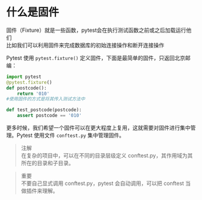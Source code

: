 # 什么是固件
固件（Fixture）就是一些函数，pytest会在执行测试函数之前或之后加载运行他们  
比如我们可以利用固件来完成数据库的初始连接操作和断开连接操作

Pytest 使用 ``pytest.fixture()`` 定义固件，下面是最简单的固件，只返回北京邮编：
```python
import pytest
@pytest.fixture()
def postcode():
    return '010'
#使用固件的方式是将其传入测试方法中

def test_postcode(postcode):
    assert postcode == '010'
```

更多时候，我们希望一个固件可以在更大程度上复用，这就需要对固件进行集中管理。Pytest 使用文件 ``conftest.py`` 集中管理固件。

> 注解  
> 在复杂的项目中，可以在不同的目录层级定义 conftest.py，其作用域为其所在的目录和子目录。

> 重要  
> 不要自己显式调用 conftest.py，pytest 会自动调用，可以把 conftest 当做插件来理解。
  
